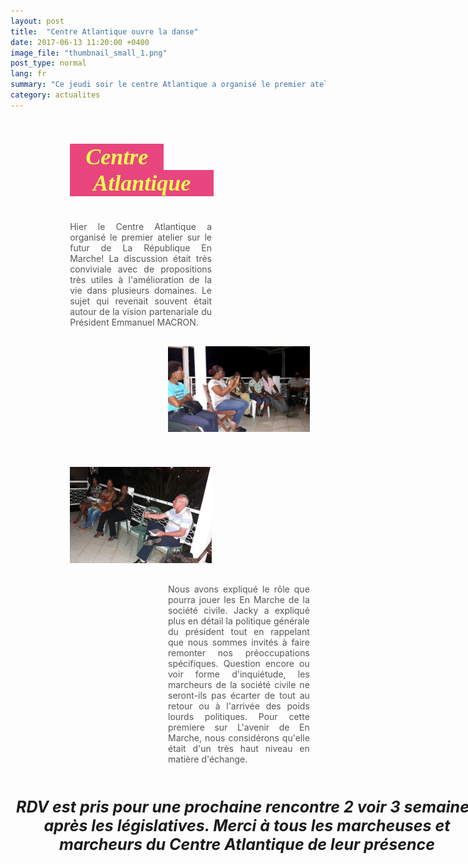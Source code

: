 ```yaml
---
layout: post
title:  "Centre Atlantique ouvre la danse"
date: 2017-06-13 11:20:00 +0400
image_file: "thumbnail_small_1.png"
post_type: normal
lang: fr
summary: "Ce jeudi soir le centre Atlantique a organisé le premier atelier sur l'avenir de la République En Marche"
category: actualites
---
```

<style>
  .article__body {
    max-width: 1045px;
    min-width: 900px;
  }

	.comite-title {
    color: #f1fa53;
    font-family: "Gill Sans";
    font-size: 36px;
    font-weight: 700;
    font-style: italic;
    background-color: #e8457e;
    padding: 0;
    text-align: center;
	}

  .article-heading {
    margin-bottom: 40px;
  }

  .big{
    width: 230px
  }
  .small{
    width: 150px;
  }

  .container {
    margin: 53px auto;
    width: 90%;
  }

  .left-part {
    float: left;
    width: 50%;
    padding: 0px 70px 30px 70px;
    text-align: justify;
    color: #555;
  }

  .right-part {
    float: right;
    width: 50%;
    text-align: justify;
    color: #555;
  }

  .pull-more-right {
    padding-left: 80px;
  }

  .clearfix {
    clear: both;
  }

  .highlited {
    font-weight: bolder;
    font-style: italic;
    font-size: 25px;
    text-align: center;
    width: 757px;
    margin: 30px auto;
  }
</style>

<section class="container">
    <div class="left-part">
      <div class='article-heading'>  
        <div class="comite-title small">Centre</div>
        <div class="comite-title big">Atlantique</div>
      </div>
      Hier le Centre Atlantique a organisé le premier atelier sur le futur de La République En Marche!
      La discussion était très conviviale avec de propositions très utiles à l'amélioration de la vie dans  plusieurs domaines. Le sujet qui revenait souvent était autour de la vision partenariale du Président Emmanuel MACRON.
    </div>
    <div class="right-part">
      <img src="/images/futur-emm-ca1.png" />
    </div>
    <div class='clearfix'></div>
</section>
<section class="container">
    <div class="left-part">
      <img src="/images/conference.png" />   
    </div>
    <div class="right-part pull-more-right">
      Nous avons expliqué le rôle que pourra jouer les En Marche de la société civile. Jacky a expliqué plus en détail la politique générale du président tout en rappelant que nous sommes invités à faire remonter nos préoccupations spécifiques. Question encore ou voir forme d'inquiétude, les marcheurs de la société civile ne seront-ils pas écarter de tout au retour ou à l'arrivée des poids lourds politiques. Pour cette premiere sur L'avenir de En Marche, nous considérons qu'elle était d'un très haut niveau en matière d'échange.
    </div>
    <div class='clearfix'></div>
</section>

<p class='highlited'>
  RDV est pris pour une prochaine rencontre 2 voir 3 semaines après les législatives. Merci à tous les marcheuses et marcheurs du Centre Atlantique de leur présence
</p>
